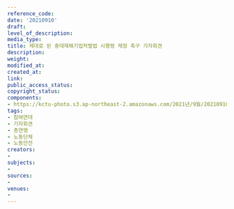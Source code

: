 ```yaml
---
reference_code: 
date: '20210910'
draft: 
level_of_description: 
media_type: 
title: 제대로 된 중대재해기업처벌법 시행령 제정 촉구 기자회견
description: 
weight: 
modified_at: 
created_at: 
link: 
public_access_status: 
copyright_status: 
components:
- https://kctu-photo.s3.ap-northeast-2.amazonaws.com/2021년/9월/20210910-제대로+된+중대재해기업처벌법+시행령+제정+촉구+기자회견_참여연대_기자회견_총연맹_노동단체_노동안전/404094_61733_1945.jpg
tags:
- 참여연대
- 기자회견
- 총연맹
- 노동단체
- 노동안전
creators:
- 
subjects:
- 
sources:
- 
venues:
- 
---
```

